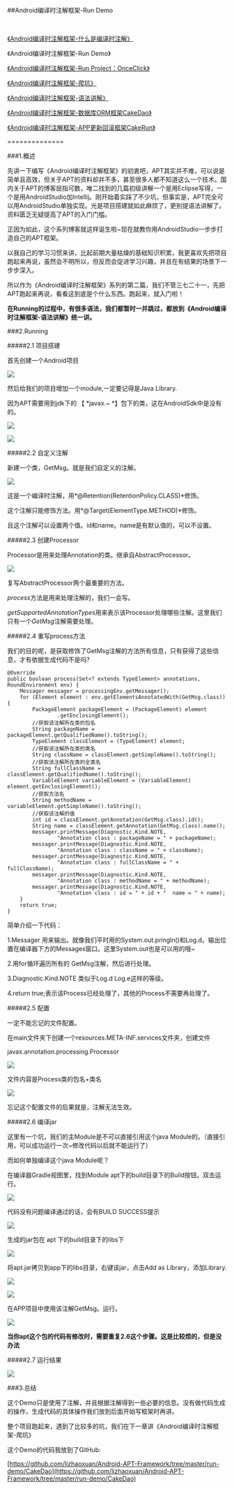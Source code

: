 ##Android编译时注解框架-Run Demo

<br/>

[《Android编译时注解框架-什么是编译时注解》](https://github.com/lizhaoxuan/Android-APT-Framework/blob/master/什么是编译时注解/android编译时注解框架-什么是编译时注解.md)

《Android编译时注解框架-Run Demo》

[《Android编译时注解框架-Run Project：OnceClick》](https://github.com/lizhaoxuan/Android-APT-Framework/blob/master/run-project/android编译时注解框架-run_project.md)

[《Android编译时注解框架-爬坑》](https://github.com/lizhaoxuan/Android-APT-Framework/blob/master/爬坑/android编译时注解框架-爬坑.md)

[《Android编译时注解框架-语法讲解》](https://github.com/lizhaoxuan/Android-APT-Framework/blob/master/语法讲解/android编译时注解框架-语法讲解.md)

[《Android编译时注解框架-数据库ORM框架CakeDao》](https://github.com/lizhaoxuan/Android-APT-Framework/blob/master/CakeDao/android编译时注解框架-数据库orm框架cakedao.md)

[《Android编译时注解框架-APP更新回滚框架CakeRun》](https://github.com/lizhaoxuan/Android-APT-Framework/blob/master/CakeRun/android编译时注解框架-hold_bug框架cakerun.md)


==============

###1.概述

先讲一下编写《Android编译时注解框架》的初衷吧，APT其实并不难，可以说是简单且高效，但关于APT的资料却并不多，甚至很多人都不知道这么一个技术。国内关于APT的博客屈指可数，唯二找到的几篇初级讲解一个是用Eclipse写得，一个是用AndroidStudio加Intellij。刚开始着实踩了不少坑，但事实是，APT完全可以用AndroidStudio单独实现。光是项目搭建就如此麻烦了，更别提语法讲解了。资料匮乏无疑提高了APT的入门门槛。

正因为如此，这个系列博客就这样诞生啦~现在就教你用AndroidStudio一步步打造自己的APT框架。

以我自己的学习习惯来讲，比起前期大量枯燥的基础知识积累，我更喜欢先把项目跑起来再说，虽然会不明所以，但反而会促进学习兴趣，并且在有结果的场景下一步步深入。

所以作为《Android编译时注解框架》系列的第二篇，我们不管三七二十一，先把APT跑起来再说，看看这到底是个什么东西。跑起来，就入门啦！

**在Running的过程中，有很多语法，我们都暂时一并跳过，都放到《Android编译时注解框架-语法讲解》统一讲。**


###2.Running

#####2.1 项目搭建

首先创建一个Android项目

![](./1.jpeg)


然后给我们的项目增加一个module,一定要记得是Java Library.

因为APT需要用到jdk下的 【 *javax.~ *】包下的类，这在AndroidSdk中是没有的。


![](./2.jpeg)


![](./3.jpeg)


#####2.2 自定义注解

新建一个类，GetMsg。就是我们自定义的注解。

![](./4.jpeg)

这是一个编译时注解，用*@Retention(RetentionPolicy.CLASS)*修饰。

这个注解只能修饰方法。用*@Target(ElementType.METHOD)*修饰。

且这个注解可以设置两个值。id和name。name是有默认值的，可以不设置。 


#####2.3 创建Processor

Processor是用来处理Annotation的类。继承自AbstractProcessor。

![](./5.jpeg)

复写AbstractProcessor两个最重要的方法。

*process*方法是用来处理注解的，我们一会写。

*getSupportedAnnotationTypes*用来表示该Processor处理哪些注解。这里我们只有一个*GetMsg*注解需要处理。


#####2.4 重写process方法

我们的目的呢，是获取修饰了GetMsg注解的方法所有信息，只有获得了这些信息，才有依据生成代码不是吗?

    @Override
    public boolean process(Set<? extends TypeElement> annotations, RoundEnvironment env) {
        Messager messager = processingEnv.getMessager();
        for (Element element : env.getElementsAnnotatedWith(GetMsg.class)) {
            PackageElement packageElement = (PackageElement) element
                    .getEnclosingElement();
            //获取该注解所在类的包名
            String packageName = packageElement.getQualifiedName().toString();
            TypeElement classElement = (TypeElement) element;
            //获取该注解所在类的类名
            String className = classElement.getSimpleName().toString();
            //获取该注解所在类的全类名
            String fullClassName = classElement.getQualifiedName().toString();
            VariableElement variableElement = (VariableElement) element.getEnclosingElement();
            //获取方法名
            String methodName = variableElement.getSimpleName().toString();
            //获取该注解的值
            int id = classElement.getAnnotation(GetMsg.class).id();
            String name = classElement.getAnnotation(GetMsg.class).name();
            messager.printMessage(Diagnostic.Kind.NOTE,
                    "Annotation class : packageName = " + packageName);
            messager.printMessage(Diagnostic.Kind.NOTE,
                    "Annotation class : className = " + className);
            messager.printMessage(Diagnostic.Kind.NOTE,
                    "Annotation class : fullClassName = " + fullClassName);
            messager.printMessage(Diagnostic.Kind.NOTE,
                    "Annotation class : methodName = " + methodName);
            messager.printMessage(Diagnostic.Kind.NOTE,
                    "Annotation class : id = " + id + "  name = " + name);
        }
        return true;
    }



简单介绍一下代码：

1.Messager 用来输出。就像我们平时用的System.out.pringln()和Log.d。输出位置在编译器下方的Messages窗口。这里System.out也是可以用的哦~

2.用for循环遍历所有的 GetMsg注解，然后进行处理。

3.Diagnostic.Kind.NOTE 类似于Log.d Log.e这样的等级。

4.return true;表示该Process已经处理了，其他的Process不需要再处理了。

#####2.5 配置

一定不能忘记的文件配置。

在main文件夹下创建一个resources.META-INF.services文件夹，创建文件

javax.annotation.processing.Processor

![](./12.jpeg)

文件内容是Process类的包名+类名

![](./13.jpeg)

忘记这个配置文件的后果就是，注解无法生效。

#####2.6 编译jar

这里有一个坑，我们的主Module是不可以直接引用这个java Module的。（直接引用，可以成功运行一次~修改代码以后就不能运行了）

而如何单独编译这个java Module呢？

在编译器Gradle视图里，找到Module apt下的build目录下的Build按钮。双击运行。

![](./6.jpeg)


代码没有问题编译通过的话，会有BUILD SUCCESS提示

![](./7.jpeg)

生成的jar包在 apt 下的build目录下的libs下

![](./8.jpeg)

将apt.jar拷贝到app下的libs目录，右键该jar，点击Add as Library，添加Library.

![](./9.jpeg)

![](./10.jpeg)

在APP项目中使用该注解GetMsg。运行。

![](./11.jpeg)


**当你apt这个包的代码有修改时，需要重复2.6这个步骤。这是比较烦的，但是没办法**


#####2.7 运行结果

![](./14.jpeg)


###3.总结


这个Demo只是使用了注解，并且根据注解得到一些必要的信息。没有做代码生成的操作，生成代码的具体操作我们放到后面开始写框架时再讲。

整个项目跑起来，遇到了比较多的坑，我们在下一章讲《Android编译时注解框架-爬坑》

这个Demo的代码我放到了GitHub:

[https://github.com/lizhaoxuan/Android-APT-Framework/tree/master/run-demo/CakeDao](https://github.com/lizhaoxuan/Android-APT-Framework/tree/master/run-demo/CakeDao)



